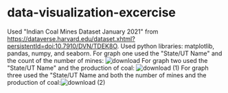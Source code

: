 # data-visualization-excercise
Used "Indian Coal Mines Dataset January 2021" from https://dataverse.harvard.edu/dataset.xhtml?persistentId=doi:10.7910/DVN/TDEK8O. 
Used python libraries: matplotlib, pandas, numpy, and seaborn.
For graph one used the "State/UT Name" and the count of the number of mines:
![download](https://user-images.githubusercontent.com/37349912/123590469-8a993380-d79f-11eb-8064-2cd8792e8954.png)
For graph two used the "State/UT Name" and the production of coal:
![download (1)](https://user-images.githubusercontent.com/37349912/123590702-d6e47380-d79f-11eb-9b8d-ef1c3de30932.png)
For graph three used the "State/UT Name and both the number of mines and the production of coal:![download (2)](https://user-images.githubusercontent.com/37349912/123590769-f1b6e800-d79f-11eb-9b6f-607139858e63.png)

